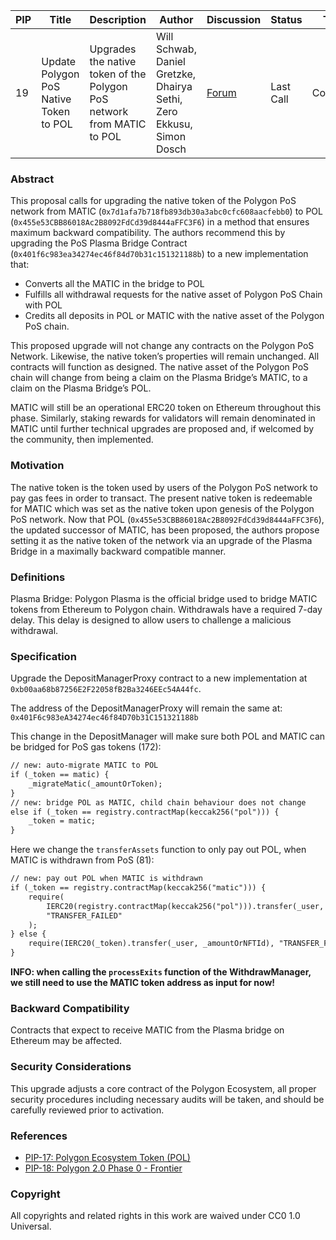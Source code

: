 | PIP| Title| Description| Author| Discussion | Status | Type | Date|
|-|-|-|-|-|-|-|-|
| 19 | Update Polygon PoS Native Token to POL| Upgrades the native token of the Polygon PoS network from MATIC to POL |Will Schwab, Daniel Gretzke, Dhairya Sethi, Zero Ekkusu, Simon Dosch | [Forum](https://forum.polygon.technology/t/pip-19-update-polygon-pos-native-token-to-pol/12914)| Last Call | Contracts | 2023-09-14 |**

    

### Abstract

This proposal calls for upgrading the native token of the Polygon PoS network from MATIC (`0x7d1afa7b718fb893db30a3abc0cfc608aacfebb0`) to POL (`0x455e53CBB86018Ac2B8092FdCd39d8444aFFC3F6`) in a method that ensures maximum backward compatibility. The authors recommend this by upgrading the PoS Plasma Bridge Contract (`0x401f6c983ea34274ec46f84d70b31c151321188b`) to a new implementation that:

-   Converts all the MATIC in the bridge to POL 
-   Fulfills all withdrawal requests for the native asset of Polygon PoS Chain with POL 
-   Credits all deposits in POL or MATIC with the native asset of the Polygon PoS chain.

This proposed upgrade will not change any contracts on the Polygon PoS Network. Likewise, the native token’s properties will remain unchanged. All contracts will function as designed. The native asset of the Polygon PoS chain will change from being a claim on the Plasma Bridge’s MATIC, to a claim on the Plasma Bridge’s POL.

MATIC will still be an operational ERC20 token on Ethereum throughout this phase. Similarly, staking rewards for validators will remain denominated in MATIC until further technical upgrades are proposed and, if welcomed by the community, then implemented.

### Motivation

The native token is the token used by users of the Polygon PoS network to pay gas fees in order to transact. The present native token is redeemable for MATIC which was set as the native token upon genesis of the Polygon PoS network. Now that POL (`0x455e53CBB86018Ac2B8092FdCd39d8444aFFC3F6`), the updated successor of MATIC, has been proposed, the authors propose setting it as the native token of the network via an upgrade of the Plasma Bridge in a maximally backward compatible manner.

### Definitions

Plasma Bridge: Polygon Plasma is the official bridge used to bridge MATIC tokens from Ethereum to Polygon chain. Withdrawals have a required 7-day delay. This delay is designed to allow users to challenge a malicious withdrawal.

### Specification

Upgrade the DepositManagerProxy contract to a new implementation at `0xb00aa68b87256E2F22058fB2Ba3246EEc54A44fc`.

The address of the DepositManagerProxy will remain the same at: `0x401F6c983eA34274ec46f84D70b31C151321188b`

This change in the DepositManager will make sure both POL and MATIC can be bridged for PoS gas tokens (172):

```diff 
// new: auto-migrate MATIC to POL
if (_token == matic) {
    _migrateMatic(_amountOrToken);
}
// new: bridge POL as MATIC, child chain behaviour does not change
else if (_token == registry.contractMap(keccak256("pol"))) {
    _token = matic;
}
```

Here we change the `transferAssets` function to only pay out POL, when MATIC is withdrawn from PoS (81):  


```diff
// new: pay out POL when MATIC is withdrawn
if (_token == registry.contractMap(keccak256("matic"))) {
    require(
        IERC20(registry.contractMap(keccak256("pol"))).transfer(_user, _amountOrNFTId),
        "TRANSFER_FAILED"
    );
} else {
    require(IERC20(_token).transfer(_user, _amountOrNFTId), "TRANSFER_FAILED");
}
```

**INFO: when calling the `processExits` function of the WithdrawManager, we still need to use the MATIC token address as input for now!**

### Backward Compatibility

Contracts that expect to receive MATIC from the Plasma bridge on Ethereum may be affected. 

### Security Considerations

This upgrade adjusts a core contract of the Polygon Ecosystem, all proper security procedures including necessary audits will be taken, and should be carefully reviewed prior to activation.
 
### References

-   [PIP-17: Polygon Ecosystem Token (POL)](https://github.com/maticnetwork/Polygon-Improvement-Proposals/blob/main/PIPs/PIP-17.md)
-   [PIP-18: Polygon 2.0 Phase 0 - Frontier](https://github.com/maticnetwork/Polygon-Improvement-Proposals/blob/main/PIPs/PIP-18.md)
    
### Copyright

All copyrights and related rights in this work are waived under CC0 1.0 Universal.
